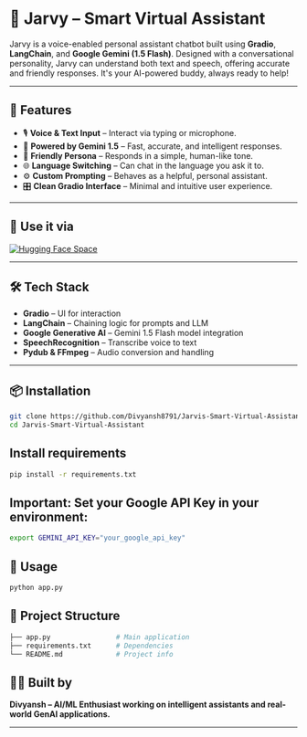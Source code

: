 # 🤖 Jarvy – Smart Virtual Assistant

Jarvy is a voice-enabled personal assistant chatbot built using **Gradio**, **LangChain**, and **Google Gemini (1.5 Flash)**. Designed with a conversational personality, Jarvy can understand both text and speech, offering accurate and friendly responses. It's your AI-powered buddy, always ready to help!

---

## 🚀 Features

- 🎙️ **Voice & Text Input** – Interact via typing or microphone.
- 🧠 **Powered by Gemini 1.5** – Fast, accurate, and intelligent responses.
- 💬 **Friendly Persona** – Responds in a simple, human-like tone.
- 🌐 **Language Switching** – Can chat in the language you ask it to.
- ⚙️ **Custom Prompting** – Behaves as a helpful, personal assistant.
- 🎛️ **Clean Gradio Interface** – Minimal and intuitive user experience.

---

## 📸 Use it via

[![Hugging Face Space](https://img.shields.io/badge/Launch%20App-HuggingFace-blue?logo=huggingface)](https://huggingface.co/spaces/Divyansh-87/Smart_Virtual_Assistant)

---

## 🛠️ Tech Stack

- **Gradio** – UI for interaction
- **LangChain** – Chaining logic for prompts and LLM
- **Google Generative AI** – Gemini 1.5 Flash model integration
- **SpeechRecognition** – Transcribe voice to text
- **Pydub & FFmpeg** – Audio conversion and handling

---

## 📦 Installation

```bash
git clone https://github.com/Divyansh8791/Jarvis-Smart-Virtual-Assistant.git
cd Jarvis-Smart-Virtual-Assistant
```

## Install requirements

```bash
pip install -r requirements.txt
```

## Important: Set your Google API Key in your environment:

```bash
export GEMINI_API_KEY="your_google_api_key"
```
## 🧪 Usage

```bash
python app.py
```
## 📁 Project Structure

```bash
├── app.py                # Main application
├── requirements.txt      # Dependencies
└── README.md             # Project info
```
## 🧑‍💻 Built by

**Divyansh – AI/ML Enthusiast working on intelligent assistants and real-world GenAI applications.**

---
